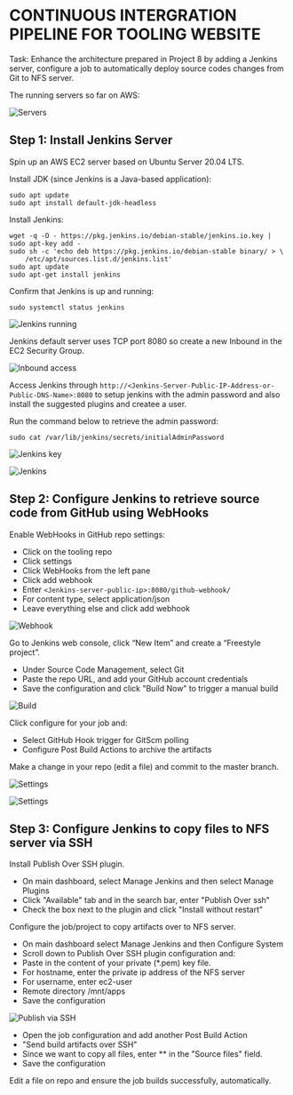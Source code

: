 # CONTINUOUS INTERGRATION PIPELINE FOR TOOLING WEBSITE

Task: Enhance the architecture prepared in Project 8 by adding a Jenkins server, configure a job to automatically deploy source codes changes from Git to NFS server.


The running servers so far on AWS:

![Servers](./media/servers.png)

## Step 1: Install Jenkins Server

Spin up an AWS EC2 server based on Ubuntu Server 20.04 LTS.

Install JDK (since Jenkins is a Java-based application):

```
sudo apt update
sudo apt install default-jdk-headless
```

Install Jenkins:

```
wget -q -O - https://pkg.jenkins.io/debian-stable/jenkins.io.key | sudo apt-key add -
sudo sh -c 'echo deb https://pkg.jenkins.io/debian-stable binary/ > \
    /etc/apt/sources.list.d/jenkins.list'
sudo apt update
sudo apt-get install jenkins
```

Confirm that Jenkins is up and running:

```
sudo systemctl status jenkins
```

![Jenkins running](./media/jenkinsup2.png)

Jenkins default server uses TCP port 8080 so create a new Inbound in the EC2 Security Group.


![Inbound access](./media/inboundsg.png)


Access Jenkins through `http://<Jenkins-Server-Public-IP-Address-or-Public-DNS-Name>:8080` to setup jenkins with the admin password and also install the suggested plugins and createe a user.

Run the command below to retrieve the admin password:

```
sudo cat /var/lib/jenkins/secrets/initialAdminPassword
```

![Jenkins key](./media/unlock.png)

![Jenkins](./media/jenkinsup.png)


## Step 2: Configure Jenkins to retrieve source code from GitHub using WebHooks

Enable WebHooks in GitHub repo settings:

- Click on the tooling repo
- Click settings
- Click WebHooks from the left pane
- Click add webhook
- Enter `<Jenkins-server-public-ip>:8080/github-webhook/`
- For content type, select application/json
- Leave everything else and click add webhook


![Webhook](./media/webhook.png)

Go to Jenkins web console, click “New Item” and create a “Freestyle project”.

- Under Source Code Management, select Git
- Paste the repo URL, and add your GitHub account credentials
- Save the configuration and click "Build Now" to trigger a manual build

![Build](./media/build.png)

Click configure for your job and: 

- Select GitHub Hook trigger for GitScm polling
- Configure Post Build Actions to archive the artifacts

Make a change in your repo (edit a file) and commit to the master branch.

![Settings](./media/arti.png)

![Settings](./media/arti2.png)


## Step 3: Configure Jenkins to copy files to NFS server via SSH

Install Publish Over SSH plugin.

- On main dashboard, select Manage Jenkins and then select Manage Plugins
- Click "Available" tab and in the search bar, enter "Publish Over ssh"
- Check the box next to the plugin and click "Install without restart"

Configure the job/project to copy artifacts over to NFS server.

- On main dashboard select Manage Jenkins and then Configure System
- Scroll down to Publish Over SSH plugin configuration and:
- Paste in the content of your private (*.pem) key file.
- For hostname, enter the private ip address of the NFS server
- For username, enter ec2-user
- Remote directory /mnt/apps
- Save the configuration

![Publish via SSH](./media/pubssh.png)


- Open the job configuration and add another Post Build Action
- "Send build artifacts over SSH"
- Since we want to copy all files, enter ** in the "Source files" field.
- Save the configuration

Edit a file on repo and ensure the job builds successfully, automatically.


